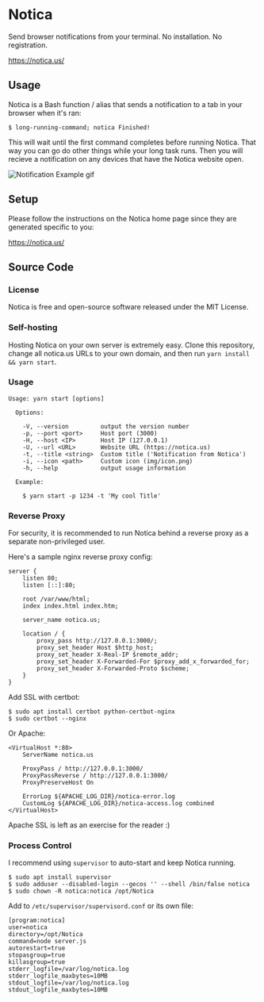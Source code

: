 # Notica
Send browser notifications from your terminal. No installation. No registration.

https://notica.us/

## Usage

Notica is a Bash function / alias that sends a notification to a tab in your browser when it's ran:

```
$ long-running-command; notica Finished!
```

This will wait until the first command completes before running Notica.
That way you can go do other things while your long task runs.
Then you will recieve a notification on any devices that have the Notica website open.

![Notification Example gif](https://i.imgur.com/476ezFy.gif)

## Setup

Please follow the instructions on the Notica home page since they are generated specific to you:

https://notica.us/

## Source Code

### License

Notica is free and open-source software released under the MIT License.

### Self-hosting

Hosting Notica on your own server is extremely easy.
Clone this repository, change all notica.us URLs to your own domain, and then run `yarn install && yarn start`.

### Usage

```text
Usage: yarn start [options]

  Options:

    -V, --version         output the version number
    -p, --port <port>     Host port (3000)
    -H, --host <IP>       Host IP (127.0.0.1)
    -U, --url <URL>       Website URL (https://notica.us)
    -t, --title <string>  Custom title ('Notification from Notica')
    -i, --icon <path>     Custom icon (img/icon.png)
    -h, --help            output usage information

  Example:

    $ yarn start -p 1234 -t 'My cool Title'
```

### Reverse Proxy

For security, it is recommended to run Notica behind a reverse proxy as a separate non-privileged user.

Here's a sample nginx reverse proxy config:

```
server {
    listen 80;
    listen [::]:80;

    root /var/www/html;
    index index.html index.htm;

    server_name notica.us;

    location / {
        proxy_pass http://127.0.0.1:3000/;
        proxy_set_header Host $http_host;
        proxy_set_header X-Real-IP $remote_addr;
        proxy_set_header X-Forwarded-For $proxy_add_x_forwarded_for;
        proxy_set_header X-Forwarded-Proto $scheme;
    }
}
```

Add SSL with certbot:

```
$ sudo apt install certbot python-certbot-nginx
$ sudo certbot --nginx
```

Or Apache:

```
<VirtualHost *:80>
    ServerName notica.us

    ProxyPass / http://127.0.0.1:3000/
    ProxyPassReverse / http://127.0.0.1:3000/
    ProxyPreserveHost On

    ErrorLog ${APACHE_LOG_DIR}/notica-error.log
    CustomLog ${APACHE_LOG_DIR}/notica-access.log combined
</VirtualHost>
```

Apache SSL is left as an exercise for the reader :)

### Process Control

I recommend using `supervisor` to auto-start and keep Notica running.

```
$ sudo apt install supervisor
$ sudo adduser --disabled-login --gecos '' --shell /bin/false notica
$ sudo chown -R notica:notica /opt/Notica
```

Add to `/etc/supervisor/supervisord.conf` or its own file:

```
[program:notica]
user=notica
directory=/opt/Notica
command=node server.js
autorestart=true
stopasgroup=true
killasgroup=true
stderr_logfile=/var/log/notica.log
stderr_logfile_maxbytes=10MB
stdout_logfile=/var/log/notica.log
stdout_logfile_maxbytes=10MB
```
